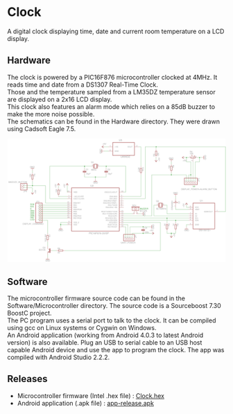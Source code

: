 # Clock
A digital clock displaying time, date and current room temperature on a LCD display.

## Hardware
The clock is powered by a PIC16F876 microcontroller clocked at 4MHz. It reads time and date from a DS1307 Real-Time Clock.  
Those and the temperature sampled from a LM35DZ temperature sensor are displayed on a 2x16 LCD display.  
This clock also features an alarm mode which relies on a 85dB buzzer to make the more noise possible.  
The schematics can be found in the Hardware directory. They were drawn using Cadsoft Eagle 7.5.  
  
![Main board schematics](https://github.com/RICCIARDI-Adrien/Clock/blob/master/Hardware/Main_Board.png)

## Software
The microcontroller firmware source code can be found in the Software/Microcontroller directory. The source code is a Sourceboost 7.30 BoostC project.  
The PC program uses a serial port to talk to the clock. It can be compiled using gcc on Linux systems or Cygwin on Windows.  
An Android application (working from Android 4.0.3 to latest Android version) is also available. Plug an USB to serial cable to an USB host capable Android device and use the app to program the clock. The app was compiled with Android Studio 2.2.2.

## Releases
* Microcontroller firmware (Intel .hex file) : [Clock.hex](https://github.com/RICCIARDI-Adrien/Clock/blob/master/Software/Microcontroller/Release/Clock.hex)
* Android application (.apk file) : [app-release.apk](https://github.com/RICCIARDI-Adrien/Clock/blob/master/Software/Android/Clock/app/app-release.apk)